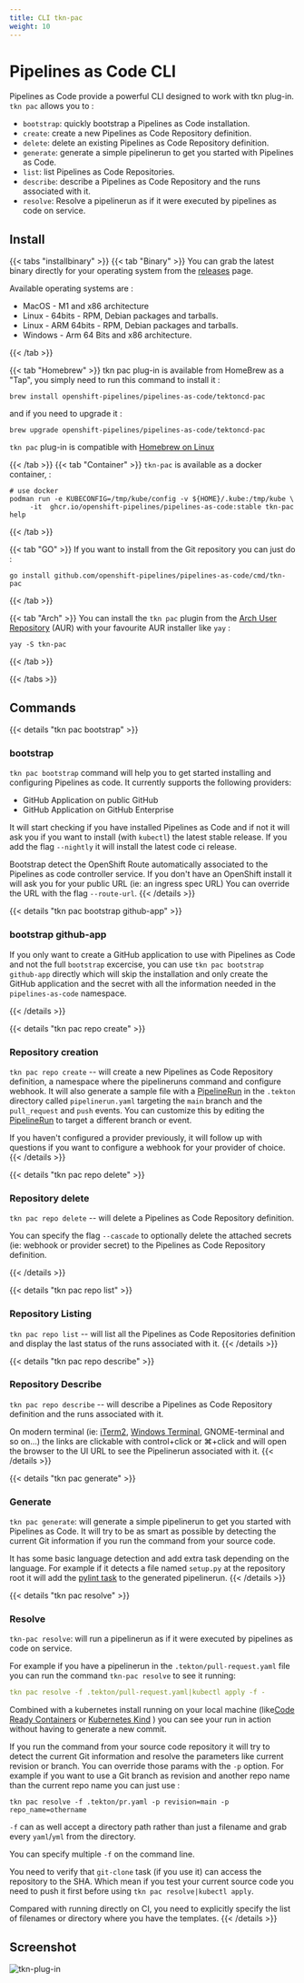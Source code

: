 ```yaml
---
title: CLI tkn-pac
weight: 10
---
```

# Pipelines as Code CLI

Pipelines as Code provide a powerful CLI designed to work with tkn plug-in.  `tkn pac` allows you to :

* `bootstrap`: quickly bootstrap a Pipelines as Code installation.
* `create`: create a new Pipelines as Code Repository definition.
* `delete`: delete an existing Pipelines as Code Repository definition.
* `generate`: generate a simple pipelinerun to get you started with Pipelines as Code.
* `list`: list Pipelines as Code Repositories.
* `describe`: describe a Pipelines as Code Repository and the runs associated with it.
* `resolve`: Resolve a pipelinerun as if it were executed by pipelines as code on service.

## Install

{{< tabs "installbinary" >}}
{{< tab "Binary" >}}
You can grab the latest binary directly for your operating system from the
[releases](https://github.com/openshift-pipelines/pipelines-as-code/releases)
page.

Available operating systems are :

* MacOS - M1 and x86 architecture
* Linux - 64bits - RPM, Debian packages and tarballs.
* Linux - ARM 64bits - RPM, Debian packages and tarballs.
* Windows - Arm 64 Bits and x86 architecture.

{{< /tab >}}

{{< tab "Homebrew" >}}
tkn pac plug-in is available from HomeBrew as a "Tap", you simply need to run this command to install it :

```shell
brew install openshift-pipelines/pipelines-as-code/tektoncd-pac
```

and if you need to upgrade it :

```shell
brew upgrade openshift-pipelines/pipelines-as-code/tektoncd-pac
```

`tkn pac` plug-in is compatible with [Homebrew on Linux](https://docs.brew.sh/Homebrew-on-Linux)

{{< /tab >}}
{{< tab "Container" >}}
`tkn-pac` is available as a docker container, :

```shell
# use docker
podman run -e KUBECONFIG=/tmp/kube/config -v ${HOME}/.kube:/tmp/kube \
     -it  ghcr.io/openshift-pipelines/pipelines-as-code:stable tkn-pac help
```

{{< /tab >}}

{{< tab "GO" >}}
If you want to install from the Git repository you can just do :

```shell
go install github.com/openshift-pipelines/pipelines-as-code/cmd/tkn-pac
```

{{< /tab >}}

{{< tab "Arch" >}}
You can install the `tkn pac` plugin from the [Arch User
Repository](https://aur.archlinux.org/packages/tkn-pac/) (AUR) with your
favourite AUR installer like `yay` :

```shell
yay -S tkn-pac
```

{{< /tab >}}

{{< /tabs >}}

## Commands

{{< details "tkn pac bootstrap" >}}

### bootstrap

`tkn pac bootstrap` command will help you to get started installing and
configuring Pipelines as code. It currently supports the following providers:

* GitHub Application on public GitHub
* GitHub Application on GitHub Enterprise

It will start checking if you have installed Pipelines as Code and if not it
will ask you if you want to install (with `kubectl`) the latest stable
release. If you add the flag `--nightly` it will install the latest code ci
release.

Bootstrap detect the OpenShift Route automatically associated to the Pipelines
as code controller service.
If you don't have an OpenShift install it will ask you for your public URL (ie:
an ingress spec URL)
You can override the URL with the flag `--route-url`.
{{< /details >}}

{{< details "tkn pac bootstrap github-app" >}}

### bootstrap github-app

If you only want to create a GitHub application to use with Pipelines as Code
and not the full `bootstrap` excercise, you can use `tkn pac bootstrap
github-app` directly which will skip the installation and only create the
GitHub application and the secret with all the information needed in the
`pipelines-as-code` namespace.

{{< /details >}}

{{< details "tkn pac repo create" >}}

### Repository creation

`tkn pac repo create` -- will create a new Pipelines as Code Repository
definition, a namespace where the pipelineruns command and configure webhook. It
will also generate a sample file with a [PipelineRun](/docs/guide/authoringprs)
in the `.tekton` directory called `pipelinerun.yaml` targeting the `main` branch
and the `pull_request` and `push` events. You can customize this by editing the
[PipelineRun](/docs/guide/authoringprs) to target a different branch or event.

If you haven't configured a provider previously, it will follow up with
questions if you want to configure a webhook for your provider of choice.
{{< /details >}}

{{< details "tkn pac repo delete" >}}

### Repository delete

`tkn pac repo delete` -- will delete a Pipelines as Code Repository definition.

You can specify the flag `--cascade` to optionally delete the attached secrets
(ie: webhook or provider secret) to the Pipelines as Code Repository definition.

{{< /details >}}

{{< details "tkn pac repo list" >}}

### Repository Listing

`tkn pac repo list` -- will list all the Pipelines as Code Repositories
definition and display the last status of the runs associated with it.
{{< /details >}}

{{< details "tkn pac repo describe" >}}

### Repository Describe

`tkn pac repo describe` -- will describe a Pipelines as Code Repository
definition and the runs associated with it.

On modern terminal (ie: [iTerm2](https://iterm2.com/), [Windows
Terminal](https://github.com/microsoft/terminal), GNOME-terminal and so on...)
the links are clickable with control+click or ⌘+click and will open the browser
to the UI URL to see the Pipelinerun associated with it.
{{< /details >}}

{{< details "tkn pac generate" >}}

### Generate

`tkn pac generate`: will generate a simple pipelinerun to get you started with
Pipelines as Code. It will try to be as smart as possible by detecting the
current Git information if you run the command from your source code.

It has some basic language detection and add extra task depending on the
language. For example if it detects a file named `setup.py` at the repository
root it will add the [pylint task](https://hub.tekton.dev/tekton/task/pylint) to
the generated pipelinerun.
{{< /details >}}

{{< details "tkn pac resolve" >}}

### Resolve

`tkn-pac resolve`: will run a pipelinerun as if it were executed by pipelines
as code on service.

For example if you have a pipelinerun in the `.tekton/pull-request.yaml` file
you can run the command `tkn-pac resolve` to see it running:

```yaml
tkn pac resolve -f .tekton/pull-request.yaml|kubectl apply -f -
```

Combined with a kubernetes install running on your local machine (like[Code
Ready
Containers](https://developers.redhat.com/products/codeready-containers/overview)
or [Kubernetes Kind](https://kind.sigs.k8s.io/docs/user/quick-start/) ) you can
see your run in action without having to generate a new commit.

If you run the command from your source code repository it will try to detect
the current Git information and resolve the parameters like current revision or
branch. You can override those params with the `-p` option. For example if you
want to use a Git branch as revision and another repo name than the current repo
name you can just use :

`tkn pac resolve -f .tekton/pr.yaml -p revision=main -p repo_name=othername`

`-f` can as well accept a directory path rather than just a filename and grab
every `yaml`/`yml` from the directory.

You can specify multiple `-f` on the command line.

You need to verify that `git-clone` task (if you use it) can access the
repository to the SHA. Which mean if you test your current source code you need
to push it first before using `tkn pac resolve|kubectl apply`.

Compared with running directly on CI, you need to explicitly specify the list of
filenames or directory where you have the templates.
{{< /details >}}

## Screenshot

![tkn-plug-in](/images/tkn-pac-cli.png)
